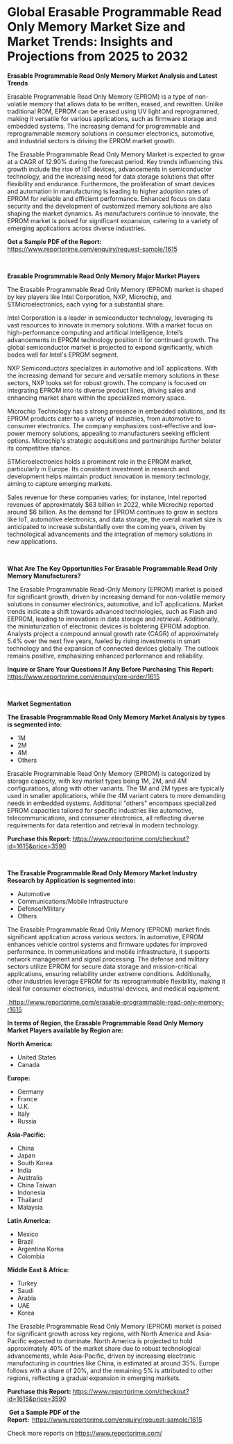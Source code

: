 <p><h1>Global Erasable Programmable Read Only Memory Market Size and Market Trends: Insights and Projections from 2025 to 2032</h1></p><p><strong>Erasable Programmable Read Only Memory Market Analysis and Latest Trends</strong></p>
<p><p>Erasable Programmable Read Only Memory (EPROM) is a type of non-volatile memory that allows data to be written, erased, and rewritten. Unlike traditional ROM, EPROM can be erased using UV light and reprogrammed, making it versatile for various applications, such as firmware storage and embedded systems. The increasing demand for programmable and reprogrammable memory solutions in consumer electronics, automotive, and industrial sectors is driving the EPROM market growth.</p><p>The Erasable Programmable Read Only Memory Market is expected to grow at a CAGR of 12.90% during the forecast period. Key trends influencing this growth include the rise of IoT devices, advancements in semiconductor technology, and the increasing need for data storage solutions that offer flexibility and endurance. Furthermore, the proliferation of smart devices and automation in manufacturing is leading to higher adoption rates of EPROM for reliable and efficient performance. Enhanced focus on data security and the development of customized memory solutions are also shaping the market dynamics. As manufacturers continue to innovate, the EPROM market is poised for significant expansion, catering to a variety of emerging applications across diverse industries.</p></p>
<p><strong>Get a Sample PDF of the Report:&nbsp;</strong> <a href="https://www.reportprime.com/enquiry/request-sample/1615?utm_campaign=3326&utm_medium=2&utm_source=Github&utm_content=ia&utm_term=18032025&utm_id=erasable-programmable-read-only-memory">https://www.reportprime.com/enquiry/request-sample/1615</a></p>
<p>&nbsp;</p>
<p><strong>Erasable Programmable Read Only Memory Major Market Players</strong></p>
<p><p>The Erasable Programmable Read Only Memory (EPROM) market is shaped by key players like Intel Corporation, NXP, Microchip, and STMicroelectronics, each vying for a substantial share. </p><p>Intel Corporation is a leader in semiconductor technology, leveraging its vast resources to innovate in memory solutions. With a market focus on high-performance computing and artificial intelligence, Intel’s advancements in EPROM technology position it for continued growth. The global semiconductor market is projected to expand significantly, which bodes well for Intel's EPROM segment. </p><p>NXP Semiconductors specializes in automotive and IoT applications. With the increasing demand for secure and versatile memory solutions in these sectors, NXP looks set for robust growth. The company is focused on integrating EPROM into its diverse product lines, driving sales and enhancing market share within the specialized memory space.</p><p>Microchip Technology has a strong presence in embedded solutions, and its EPROM products cater to a variety of industries, from automotive to consumer electronics. The company emphasizes cost-effective and low-power memory solutions, appealing to manufacturers seeking efficient options. Microchip's strategic acquisitions and partnerships further bolster its competitive stance.</p><p>STMicroelectronics holds a prominent role in the EPROM market, particularly in Europe. Its consistent investment in research and development helps maintain product innovation in memory technology, aiming to capture emerging markets. </p><p>Sales revenue for these companies varies; for instance, Intel reported revenues of approximately $63 billion in 2022, while Microchip reported around $6 billion. As the demand for EPROM continues to grow in sectors like IoT, automotive electronics, and data storage, the overall market size is anticipated to increase substantially over the coming years, driven by technological advancements and the integration of memory solutions in new applications.</p></p>
<p>&nbsp;</p>
<p><strong>What Are The Key Opportunities For Erasable Programmable Read Only Memory Manufacturers?</strong></p>
<p><p>The Erasable Programmable Read-Only Memory (EPROM) market is poised for significant growth, driven by increasing demand for non-volatile memory solutions in consumer electronics, automotive, and IoT applications. Market trends indicate a shift towards advanced technologies, such as Flash and EEPROM, leading to innovations in data storage and retrieval. Additionally, the miniaturization of electronic devices is bolstering EPROM adoption. Analysts project a compound annual growth rate (CAGR) of approximately 5.4% over the next five years, fueled by rising investments in smart technology and the expansion of connected devices globally. The outlook remains positive, emphasizing enhanced performance and reliability.</p></p>
<p><strong>Inquire or Share Your Questions If Any Before Purchasing This Report:</strong> <a href="https://www.reportprime.com/enquiry/pre-order/1615?utm_campaign=3326&utm_medium=2&utm_source=Github&utm_content=ia&utm_term=18032025&utm_id=erasable-programmable-read-only-memory">https://www.reportprime.com/enquiry/pre-order/1615</a></p>
<p>&nbsp;</p>
<p><strong>Market Segmentation</strong></p>
<p><strong>The Erasable Programmable Read Only Memory Market Analysis by types is segmented into:</strong></p>
<p><ul><li>1M</li><li>2M</li><li>4M</li><li>Others</li></ul></p>
<p><p>Erasable Programmable Read Only Memory (EPROM) is categorized by storage capacity, with key market types being 1M, 2M, and 4M configurations, along with other variants. The 1M and 2M types are typically used in smaller applications, while the 4M variant caters to more demanding needs in embedded systems. Additional "others" encompass specialized EPROM capacities tailored for specific industries like automotive, telecommunications, and consumer electronics, all reflecting diverse requirements for data retention and retrieval in modern technology.</p></p>
<p><strong>Purchase this Report:&nbsp;</strong><a href="https://www.reportprime.com/checkout?id=1615&price=3590&utm_campaign=3326&utm_medium=2&utm_source=Github&utm_content=ia&utm_term=18032025&utm_id=erasable-programmable-read-only-memory">https://www.reportprime.com/checkout?id=1615&price=3590</a></p>
<p>&nbsp;</p>
<p><strong>The Erasable Programmable Read Only Memory Market Industry Research by Application is segmented into:</strong></p>
<p><ul><li>Automotive</li><li>Communications/Mobile Infrastructure</li><li>Defense/Military</li><li>Others</li></ul></p>
<p><p>The Erasable Programmable Read Only Memory (EPROM) market finds significant application across various sectors. In automotive, EPROM enhances vehicle control systems and firmware updates for improved performance. In communications and mobile infrastructure, it supports network management and signal processing. The defense and military sectors utilize EPROM for secure data storage and mission-critical applications, ensuring reliability under extreme conditions. Additionally, other industries leverage EPROM for its reprogrammable flexibility, making it ideal for consumer electronics, industrial devices, and medical equipment.</p></p>
<p><a href="https://www.reportprime.com/erasable-programmable-read-only-memory-r1615?utm_campaign=3326&utm_medium=2&utm_source=Github&utm_content=ia&utm_term=18032025&utm_id=erasable-programmable-read-only-memory">&nbsp;https://www.reportprime.com/erasable-programmable-read-only-memory-r1615</a></p>
<p><strong>In terms of Region, the Erasable Programmable Read Only Memory Market Players available by Region are:</strong></p>
<p>
    <p> <strong> North America: </strong>
        <ul>
            <li>United States</li>
            <li>Canada</li>
        </ul>
        </p> 
    <p> <strong> Europe: </strong>
        <ul>
            <li>Germany</li>
            <li>France</li>
            <li>U.K.</li>
            <li>Italy</li>
            <li>Russia</li>
        </ul>
        </p> 
    <p> <strong> Asia-Pacific: </strong>
        <ul>
            <li>China</li>
            <li>Japan</li>
            <li>South Korea</li>
            <li>India</li>
            <li>Australia</li>
            <li>China Taiwan</li>
            <li>Indonesia</li>
            <li>Thailand</li>
            <li>Malaysia</li>
        </ul>
        </p> 
    <p> <strong> Latin America: </strong>
        <ul>
            <li>Mexico</li>
            <li>Brazil</li>
            <li>Argentina Korea</li>
            <li>Colombia</li>
        </ul>
        </p> 
    <p> <strong> Middle East & Africa: </strong>
        <ul>
            <li>Turkey</li>
            <li>Saudi</li>
            <li>Arabia</li>
            <li>UAE</li>
            <li>Korea</li>
        </ul>
    </p>
    </p>
<p><p>The Erasable Programmable Read Only Memory (EPROM) market is poised for significant growth across key regions, with North America and Asia-Pacific expected to dominate. North America is projected to hold approximately 40% of the market share due to robust technological advancements, while Asia-Pacific, driven by increasing electronic manufacturing in countries like China, is estimated at around 35%. Europe follows with a share of 20%, and the remaining 5% is attributed to other regions, reflecting a gradual expansion in emerging markets.</p></p>
<p><strong>Purchase this Report: </strong><a href="https://www.reportprime.com/checkout?id=1615&price=3590&utm_campaign=3326&utm_medium=2&utm_source=Github&utm_content=ia&utm_term=18032025&utm_id=erasable-programmable-read-only-memory">https://www.reportprime.com/checkout?id=1615&price=3590</a></p>
<p>&nbsp;<strong>Get a Sample PDF of the Report:&nbsp;&nbsp;</strong><a href="https://www.reportprime.com/enquiry/request-sample/1615?utm_campaign=3326&utm_medium=2&utm_source=Github&utm_content=ia&utm_term=18032025&utm_id=erasable-programmable-read-only-memory">https://www.reportprime.com/enquiry/request-sample/1615</a></p>
<p><strong></strong></p>
<p>Check more reports on <a href="https://www.reportprime.com/?utm_campaign=3326&utm_medium=2&utm_source=Github&utm_content=ia&utm_term=18032025&utm_id=erasable-programmable-read-only-memory">https://www.reportprime.com/</a></p>